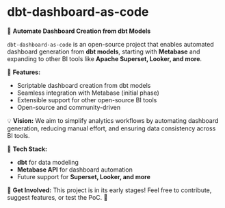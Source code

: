 # **dbt-dashboard-as-code**

🚀 **Automate Dashboard Creation from dbt Models**

`dbt-dashboard-as-code` is an open-source project that enables automated dashboard generation from **dbt models**, starting with **Metabase** and expanding to other BI tools like **Apache Superset, Looker, and more**.

🔹 **Features:**

- Scriptable dashboard creation from dbt models
- Seamless integration with Metabase (initial phase)
- Extensible support for other open-source BI tools
- Open-source and community-driven

💡 **Vision:**
We aim to simplify analytics workflows by automating dashboard generation, reducing manual effort, and ensuring data consistency across BI tools.

🔧 **Tech Stack:**

- **dbt** for data modeling
- **Metabase API** for dashboard automation
- Future support for **Superset, Looker, and more**

📌 **Get Involved:**
This project is in its early stages! Feel free to contribute, suggest features, or test the PoC. 🚀
